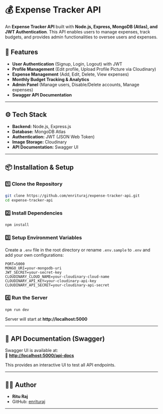 # 💰 Expense Tracker API

An **Expense Tracker API** built with **Node.js, Express, MongoDB (Atlas), and JWT Authentication**. This API enables users to manage expenses, track budgets, and provides admin functionalities to oversee users and expenses.

## 🚀 Features

- **User Authentication** (Signup, Login, Logout) with JWT
- **Profile Management** (Edit profile, Upload Profile Picture via Cloudinary)
- **Expense Management** (Add, Edit, Delete, View expenses)
- **Monthly Budget Tracking & Analytics**
- **Admin Panel** (Manage users, Disable/Delete accounts, Manage expenses)
- **Swagger API Documentation**

---

## ⚙️ Tech Stack

- **Backend:** Node.js, Express.js
- **Database:** MongoDB Atlas
- **Authentication:** JWT (JSON Web Token)
- **Image Storage:** Cloudinary
- **API Documentation:** Swagger UI

---

## 📦 Installation & Setup

### 1️⃣ **Clone the Repository**

```sh
git clone https://github.com/enrituraj/expense-tracker-api.git
cd expense-tracker-api
```

### 2️⃣ **Install Dependencies**

```sh
npm install
```

### 3️⃣ **Setup Environment Variables**

Create a `.env` file in the root directory or rename `.env.sample` to `.env` and add your own configurations:

```env
PORT=5000
MONGO_URI=your-mongodb-uri
JWT_SECRET=your-secret-key
CLOUDINARY_CLOUD_NAME=your-cloudinary-cloud-name
CLOUDINARY_API_KEY=your-cloudinary-api-key
CLOUDINARY_API_SECRET=your-cloudinary-api-secret
```

### 4️⃣ **Run the Server**

```sh
npm run dev
```

Server will start at **http://localhost:5000**

---

## 📜 API Documentation (Swagger)

Swagger UI is available at:  
📌 **[http://localhost:5000/api-docs](http://localhost:5000/api-docs)**

This provides an interactive UI to test all API endpoints.

---

## 👨‍💻 Author

- **Ritu Raj**
- GitHub: [enrituraj](https://github.com/enrituraj)

---
